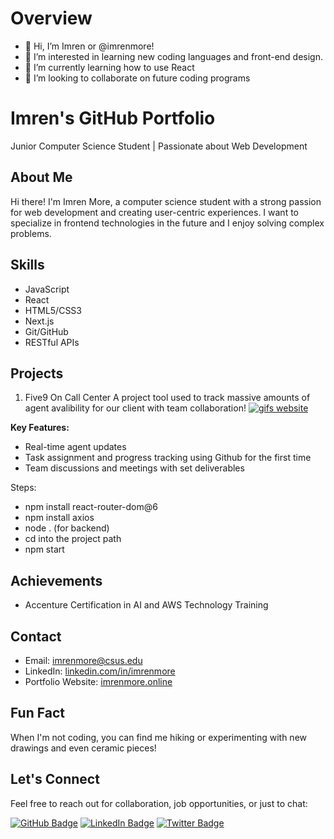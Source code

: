 # Overview
- 👋 Hi, I’m Imren or @imrenmore!
- 👀 I’m interested in learning new coding languages and front-end design.
- 🌱 I’m currently learning how to use React
- 💞️ I’m looking to collaborate on future coding programs

# Imren's GitHub Portfolio

Junior Computer Science Student | Passionate about Web Development

## About Me

Hi there! I'm Imren More, a computer science student with a strong passion for web development and creating user-centric experiences. I want to specialize in frontend technologies in the future and I enjoy solving complex problems.

## Skills
- JavaScript 
- React
- HTML5/CSS3
- Next.js
- Git/GitHub
- RESTful APIs

## Projects

1. Five9 On Call Center
A project tool used to track massive amounts of agent avalibility for our client with team collaboration!
<a href="http://freegifmaker.me/"><img src="http://i.freegifmaker.me/1/6/9/2/4/0/16924045602027526.gif?1692404560" alt="gifs website"/></a><br/><a href="http://www.freegifmaker.me/"><a/>

**Key Features:**
- Real-time agent updates
- Task assignment and progress tracking using Github for the first time
- Team discussions and meetings with set deliverables
  
Steps:
- npm install react-router-dom@6
- npm install axios
- node . (for backend)
- cd into the project path
- npm start

## Achievements

- Accenture Certification in AI and AWS Technology Training

## Contact

- Email: imrenmore@csus.edu
- LinkedIn: [linkedin.com/in/imrenmore](https://www.linkedin.com/in/imrenmore)
- Portfolio Website: [imrenmore.online](https://www.imrenmore.online)

## Fun Fact

When I'm not coding, you can find me hiking or experimenting with new drawings and even ceramic pieces!

## Let's Connect

Feel free to reach out for collaboration, job opportunities, or just to chat:



[![GitHub Badge](https://img.shields.io/badge/GitHub-000000?style=for-the-badge&logo=GitHub&logoColor=white)](https://github.com/imrenmore)
[![LinkedIn Badge](https://img.shields.io/badge/LinkedIn-Profile-blue?style=for-the-badge&logo=linkedin)](https://www.linkedin.com/in/imrenmore/)
[![Twitter Badge](https://img.shields.io/twitter/follow/your_twitter_handle?style=for-the-badge&logo=twitter&logoColor=white&label=Follow)](https://twitter.com/imren_more)
